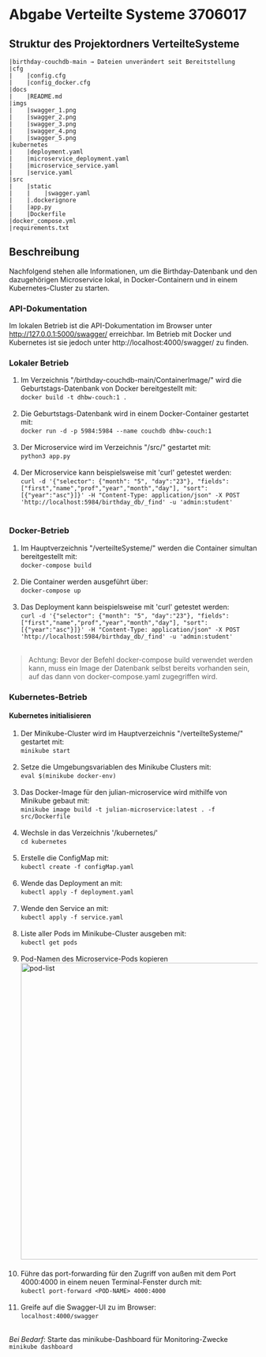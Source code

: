 # Abgabe Verteilte Systeme 3706017
## Struktur des Projektordners VerteilteSysteme
    |birthday-couchdb-main → Dateien unverändert seit Bereitstellung
    |cfg
    |    |config.cfg
    |    |config_docker.cfg
    |docs
    |    |README.md
    |imgs
    |    |swagger_1.png
    |    |swagger_2.png
    |    |swagger_3.png
    |    |swagger_4.png
    |    |swagger_5.png
    |kubernetes
    |    |deployment.yaml
    |    |microservice_deployment.yaml
    |    |microservice_service.yaml
    |    |service.yaml
    |src
    |    |static
    |    |    |swagger.yaml
    |    |.dockerignore
    |    |app.py
    |    |Dockerfile
    |docker_compose.yml
    |requirements.txt

## Beschreibung

Nachfolgend stehen alle Informationen, um die Birthday-Datenbank und den dazugehörigen Microservice lokal, in Docker-Containern und in einem Kubernetes-Cluster zu starten.

### API-Dokumentation
Im lokalen Betrieb ist die API-Dokumentation im Browser unter http://127.0.0.1:5000/swagger/ erreichbar. Im Betrieb mit Docker und Kubernetes ist sie jedoch unter http://localhost:4000/swagger/ zu finden.

### Lokaler Betrieb
1. Im Verzeichnis "/birthday-couchdb-main/ContainerImage/" wird die Geburtstags-Datenbank von Docker bereitgestellt mit:<br>
   `docker build -t dhbw-couch:1 .`<br><br>
2. Die Geburtstags-Datenbank wird in einem Docker-Container gestartet mit:<br>
   `docker run -d -p 5984:5984 --name couchdb dhbw-couch:1`<br><br>
3. Der Microservice wird im Verzeichnis "/src/" gestartet mit:<br>
   `python3 app.py`<br><br>
4. Der Microservice kann beispielsweise mit 'curl' getestet werden:<br>
   `curl -d '{"selector": {"month": "5", "day":"23"}, "fields":["first","name","prof","year","month","day"], "sort": [{"year":"asc"}]}' -H "Content-Type: application/json" -X POST 'http://localhost:5984/birthday_db/_find' -u 'admin:student'`<br><br>

### Docker-Betrieb
1. Im Hauptverzeichnis "/verteilteSysteme/" werden die Container simultan bereitgestellt mit:<br>
   `docker-compose build`<br><br>
2. Die Container werden ausgeführt über:<br>
   `docker-compose up`<br><br>
3. Das Deployment kann beispielsweise mit 'curl' getestet werden:<br>
   `curl -d '{"selector": {"month": "5", "day":"23"}, "fields":["first","name","prof","year","month","day"], "sort": [{"year":"asc"}]}' -H "Content-Type: application/json" -X POST 'http://localhost:5984/birthday_db/_find' -u 'admin:student'`<br><br>

>Achtung: Bevor der Befehl docker-compose build verwendet werden kann, muss ein Image der Datenbank selbst bereits vorhanden sein, auf das dann von docker-compose.yaml zugegriffen wird.

### Kubernetes-Betrieb

#### Kubernetes initialisieren<br>
1. Der Minikube-Cluster wird im Hauptverzeichnis "/verteilteSysteme/" gestartet mit:<br>
   `minikube start`<br><br>
2. Setze die Umgebungsvariablen des Minikube Clusters mit:<br>
   `eval $(minikube docker-env)`<br><br>
3. Das Docker-Image für den julian-microservice wird mithilfe von Minikube gebaut mit:<br>
   `minikube image build -t julian-microservice:latest . -f src/Dockerfile`<br><br>
4. Wechsle in das Verzeichnis '/kubernetes/'<br>
   `cd kubernetes`<br><br>
5. Erstelle die ConfigMap mit:<br>
   `kubectl create -f configMap.yaml`<br><br>
6. Wende das Deployment an mit:<br>
   `kubectl apply -f deployment.yaml`<br><br>
7. Wende den Service an mit:<br>
   `kubectl apply -f service.yaml`<br><br>
8. Liste aller Pods im Minikube-Cluster ausgeben mit:<br>
   `kubectl get pods`<br><br>
9. Pod-Namen des Microservice-Pods kopieren<br>
<img src="../imgs/get_pods.png" style="width: 600px" alt="pod-list"><br><br>
10. Führe das port-forwarding für den Zugriff von außen mit dem Port 4000:4000 in einem neuen Terminal-Fenster durch mit:<br>
   `kubectl port-forward <POD-NAME> 4000:4000`<br><br>
11. Greife auf die Swagger-UI zu im Browser:<br>
   `localhost:4000/swagger`<br><br>

*Bei Bedarf*: Starte das minikube-Dashboard für Monitoring-Zwecke<br>
   `minikube dashboard`<br><br>

